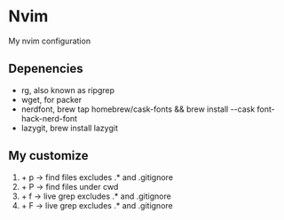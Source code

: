 # Nvim 

My nvim configuration

## Depenencies

- rg, also known as ripgrep
- wget, for packer
- nerdfont, brew tap homebrew/cask-fonts && brew install --cask font-hack-nerd-font
- lazygit, brew install lazygit


## My customize

1. <space> + p -> find files excludes .* and .gitignore
2. <space> + P -> find files under cwd
3. <space> + f -> live grep excludes .* and .gitignore
4. <space> + F -> live grep excludes .* and .gitignore

